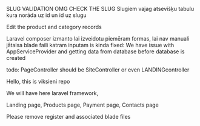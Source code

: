 SLUG VALIDATION OMG CHECK THE SLUG
Slugiem vajag atsevišķu tabulu kura norāda uz id un id uz slugu

Edit the product and category records


Laravel composer izmanto lai izveidotu piemēram formas, lai nav manuali jātaisa blade faili katram inputam
is kinda fixed: We have issue with AppServiceProvider and getting data from database before database is created

todo:
PageController should be SiteController or even LANDINGcontroller

Hello, this is viksieni repo

We will have here laravel framework,

Landing page,
Products page,
Payment page,
Contacts page

Please remove register and associated blade files